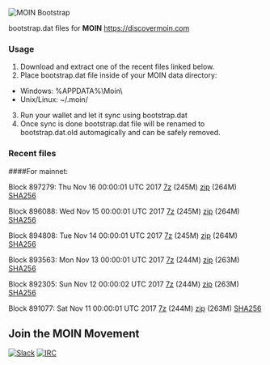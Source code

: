 ![MOIN Bootstrap](https://i.imgur.com/KjM1jMp.jpg)

bootstrap.dat files for **MOIN** https://discovermoin.com

### Usage

1. Download and extract one of the recent files linked below.
2. Place bootstrap.dat file inside of your MOIN data directory:
 - Windows: %APPDATA%\Moin\
 - Unix/Linux: ~/.moin/
3. Run your wallet and let it sync using bootstrap.dat
4. Once sync is done bootstrap.dat file will be renamed to bootstrap.dat.old automagically and can be safely removed.


### Recent files

####For mainnet:

Block 897279: Thu Nov 16 00:00:01 UTC 2017 [7z](https://transfer.sh/djy4J/bootstrap.dat.20171116.7z) (245M) [zip](https://transfer.sh/ay6bb/bootstrap.dat.20171116.zip) (264M) [SHA256](https://transfer.sh/o6Jmf/sha256.txt)

Block 896088: Wed Nov 15 00:00:01 UTC 2017 [7z](https://transfer.sh/CKueJ/bootstrap.dat.20171115.7z) (245M) [zip](https://transfer.sh/10ma8m/bootstrap.dat.20171115.zip) (264M) [SHA256](https://transfer.sh/gqIYa/sha256.txt)

Block 894808: Tue Nov 14 00:00:01 UTC 2017 [7z](https://transfer.sh/rmDDt/bootstrap.dat.20171114.7z) (245M) [zip](https://transfer.sh/7rcF7/bootstrap.dat.20171114.zip) (264M) [SHA256](https://transfer.sh/yTYlr/sha256.txt)

Block 893563: Mon Nov 13 00:00:01 UTC 2017 [7z](https://transfer.sh/RFLYx/bootstrap.dat.20171113.7z) (244M) [zip](https://transfer.sh/hnT6c/bootstrap.dat.20171113.zip) (263M) [SHA256](https://transfer.sh/166sQv/sha256.txt)

Block 892305: Sun Nov 12 00:00:02 UTC 2017 [7z](https://transfer.sh/6KCMG/bootstrap.dat.20171112.7z) (244M) [zip](https://transfer.sh/NTbiv/bootstrap.dat.20171112.zip) (263M) [SHA256](https://transfer.sh/JJE4f/sha256.txt)

Block 891077: Sat Nov 11 00:00:01 UTC 2017 [7z](https://transfer.sh/10XnsQ/bootstrap.dat.20171111.7z) (244M) [zip](https://transfer.sh/pHWNh/bootstrap.dat.20171111.zip) (263M) [SHA256](https://transfer.sh/LUwE1/sha256.txt)

## Join the MOIN Movement

[![Slack](https://i.imgur.com/Xy0IEJN.png)](https://discovermoin.herokuapp.com)
[![IRC](http://i.imgur.com/amUnKGQ.png)](https://kiwiirc.com/client/irc.freenode.net/#moin-crypto)
